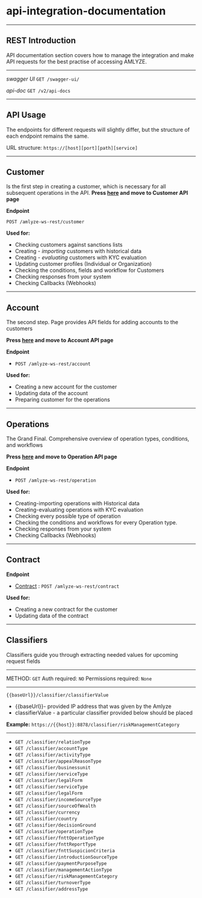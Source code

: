 # api-integration-documentation

---
## REST Introduction

API documentation section covers how to manage the integration and make API requests for the best practise of accessing AMLYZE.

---

*swagger UI* `GET /swagger-ui/`

*api-doc* `GET /v2/api-docs`

---
## API Usage

The endpoints for different requests will slightly differ, but the structure of each endpoint remains the same.

URL structure: `https://[host][port][path][service]`

---
## Customer

Is the first step in creating a customer, which is necessary for all subsequent operations in the API. 
<b> Press [here](customer/customer.md) and move to Customer API page</b>

<b>Endpoint</b>

`POST /amlyze-ws-rest/customer`
    
<b>Used for:</b>
* Checking customers against sanctions lists
* Creating - <i>importing</i> customers with historical data
* Creating - <i>evaluating</i> customers with KYC evaluation
* Updating customer profiles (Individual or Organization)
* Checking the conditions, fields and workflow for Customers
* Checking responses from your system
* Checking Callbacks (Webhooks)
---

## Account
The second step. Page provides API fields for adding accounts to the customers

<b>Press [here](account/account.md) and move to Account API page</b>

<b>Endpoint</b>

* `POST /amlyze-ws-rest/account`
    


<b>Used for:</b>
* Creating a new account for the customer
* Updating data of the account
* Preparing customer for the operations

---

## Operations
The Grand Final. Comprehensive overview of operation types, conditions, and workflows

<b> Press [here](operation/operation.md) and move to Operation API page </b>

<b>Endpoint</b>

* `POST /amlyze-ws-rest/operation`


<b>Used for:</b>
* Creating-importing operations with Historical data
* Creating-evaluating operations with KYC evaluation
* Checking  every possible type of operation
* Checking the conditions and workflows for every Operation type.
* Checking responses from your system
* Checking Callbacks (Webhooks)
---

## Contract

<b>Endpoint</b>

* [Contract](contract/contract.md) : `POST /amlyze-ws-rest/contract`

<b>Used for:</b>
* Creating a new contract for the customer
* Updating data of the contract

---

## Classifiers

Classifiers guide you through extracting needed values for upcoming request fields

---

METHOD: `GET`
Auth required: `NO`
Permissions required: `None`

---

 `{{baseUrl}}/classifier/classifierValue`
 * {{baseUrl}}- provided IP address that was given by the Amlyze
 * classifierValue   - a particular classifier provided below should be placed

 
<b>Example:</b> `https://{{host}}:8878/classifier/riskManagementCategory`

---

* `GET /classifier/relationType`
* `GET /classifier/accountType`
* `GET /classifier/activityType`
* `GET /classifier/appealReasonType`
* `GET /classifier/businessunit`
* `GET /classifier/serviceType`
* `GET /classifier/legalForm`
* `GET /classifier/serviceType`
* `GET /classifier/legalForm`
* `GET /classifier/incomeSourceType`
* `GET /classifier/sourceOfWealth`
* `GET /classifier/currency`
* `GET /classifier/country`
* `GET /classifier/decisionGround`
* `GET /classifier/operationType`
* `GET /classifier/fnttOperationType`
* `GET /classifier/fnttReportType`
* `GET /classifier/fnttSuspicionCriteria`
* `GET /classifier/introductionSourceType`
* `GET /classifier/paymentPurposeType`
* `GET /classifier/managementActionType`
* `GET /classifier/riskManagementCategory`
* `GET /classifier/turnoverType`
* `GET /classifier/addressType`
